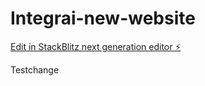 # Integrai-new-website

[Edit in StackBlitz next generation editor ⚡️](https://stackblitz.com/~/github.com/Czarean/Integrai-new-website)

Testchange
